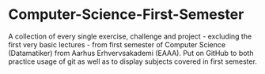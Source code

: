 # Computer-Science-First-Semester
A collection of every single exercise, challenge and project - excluding the first very basic lectures - from first semester of Computer Science (Datamatiker) from Aarhus Erhvervsakademi (EAAA). Put on GitHub to both practice usage of git as well as to display subjects covered in first semester.
